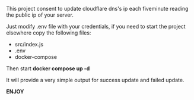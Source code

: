 This project consent to update cloudflare dns's ip each fiveminute reading the public ip of your server.

Just modify .env file with your credentials, if you need to start the project elsewhere copy the following files:
- src/index.js
- .env
- docker-compose

Then start **docker compose up -d**

It will provide a very simple output for success update and failed update.

**ENJOY**
